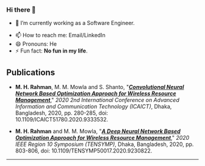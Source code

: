 ### Hi there 👋

<!--
**habiburrahman-mu/habiburrahman-mu** is a ✨ _special_ ✨ repository because its `README.md` (this file) appears on your GitHub profile. 
-->

<!-- Here are some ideas to get you started: -->

- 🔭 I’m currently working as a Software Engineer.
<!-- - 🌱 I’m currently learning MLOps. -->
<!-- - 👯 I’m looking to collaborate on research. -->
<!-- - 💬 Ask me about machine learning. -->
- 📫 How to reach me: Email/LinkedIn
- 😄 Pronouns: He
- ⚡ Fun fact: **No fun in my life**.

## Publications

- **M. H. Rahman**, M. M. Mowla and S. Shanto, "***[Convolutional Neural Network Based Optimization Approach for Wireless Resource Management](https://ieeexplore.ieee.org/document/9333532)***," *2020 2nd International Conference on Advanced Information and Communication Technology (ICAICT)*, Dhaka, Bangladesh, 2020, pp. 280-285, doi: 10.1109/ICAICT51780.2020.9333532.

- **M. H. Rahman** and M. M. Mowla, "***[A Deep Neural Network Based Optimization Approach for Wireless Resource Management](https://ieeexplore.ieee.org/document/9230822)***," *2020 IEEE Region 10 Symposium (TENSYMP)*, Dhaka, Bangladesh, 2020, pp. 803-806, doi: 10.1109/TENSYMP50017.2020.9230822.
_ _ _
